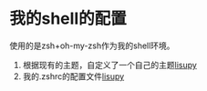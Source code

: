 # 我的shell的配置

使用的是zsh+oh-my-zsh作为我的shell环境。

1. 根据现有的主题，自定义了一个自己的主题[lisupy](https://github.com/Lisupy/Abandon/blob/master/Shell/lisupy.zsh-theme)
2. 我的.zshrc的配置文件[lisupy](https://github.com/Lisupy/Abandon/blob/master/Shell/lisupy.zshrc)

